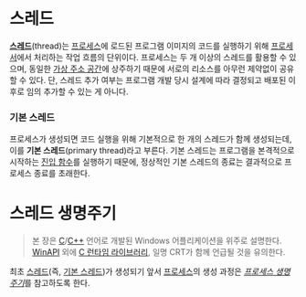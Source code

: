 # 스레드
**[스레드](https://en.wikipedia.org/wiki/Thread_(computing))**(thread)는 [프로세스](Process.md)에 로드된 프로그램 이미지의 코드를 실행하기 위해 [프로세서](Processor.md)에서 처리하는 작업 흐름의 단위이다. 프로세스는 두 개 이상의 스레드를 활용할 수 있으며, 동일한 [가상 주소 공간](Process.md#가상-주소-공간)에 상주하기 때문에 서로의 리소스를 아무런 제약없이 공유할 수 있다. 단, 스레드 추가 여부는 프로그램 개발 당시 설계에 따라 결정되고 배포된 이후로 임의 추가할 수 있는 게 아니다.

### 기본 스레드
프로세스가 생성되면 코드 실행을 위해 기본적으로 한 개의 스레드가 함께 생성되는데, 이를 **기본 스레드**(primary thread)라고 부른다. 기본 스레드는 프로그램을 본격적으로 시작하는 [진입 함수](C.md#진입점)를 실행하기 때문에, 정상적인 기본 스레드의 종료는 결과적으로 프로세스 종료를 초래한다.

# 스레드 생명주기
> 본 장은 [C](C.md)/[C++](Cpp.md) 언어로 개발된 Windows 어플리케이션을 위주로 설명한다. [WinAPI](WinAPI.md) 외에 [C 런타임 라이브러리](C.md#c-런타임-라이브러리), 일명 CRT가 함께 언급될 것을 유의한다.

최초 [스레드](#스레드)(즉, [기본 스레드](#기본-스레드))가 생성되기 앞서 [프로세스](Process.md)의 생성 과정은 [*프로세스 생명주기*](Process.md#프로세스-생명주기)를 참고하도록 한다.
